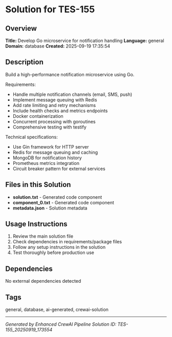 # Solution for TES-155

## Overview
**Title:** Develop Go microservice for notification handling
**Language:** general
**Domain:** database
**Created:** 2025-09-19 17:35:54

## Description
Build a high-performance notification microservice using Go.

Requirements:
- Handle multiple notification channels (email, SMS, push)
- Implement message queuing with Redis
- Add rate limiting and retry mechanisms
- Include health checks and metrics endpoints
- Docker containerization
- Concurrent processing with goroutines
- Comprehensive testing with testify

Technical specifications:
- Use Gin framework for HTTP server
- Redis for message queuing and caching
- MongoDB for notification history
- Prometheus metrics integration
- Circuit breaker pattern for external services

## Files in this Solution
- **solution.txt** - Generated code component
- **component_0.txt** - Generated code component
- **metadata.json** - Solution metadata

## Usage Instructions
1. Review the main solution file
2. Check dependencies in requirements/package files
3. Follow any setup instructions in the solution
4. Test thoroughly before production use

## Dependencies
No external dependencies detected

## Tags
general, database, ai-generated, crewai-solution

---
*Generated by Enhanced CrewAI Pipeline*
*Solution ID: TES-155_20250919_173554*

